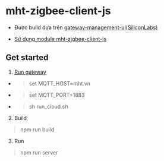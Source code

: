 # mht-zigbee-client-js

  * Được build dựa trên [gateway-management-ui(SiliconLabs)](https://github.com/SiliconLabs/gateway-management-ui)

  * [Sử dụng module mht-zigbee-client-js](https://github.com/vinhlq/mht-zigbee-client-js)

## Get started

1. [Run gateway](https://github.com/vinhlq/mht-zigbee-gateway-js)

  * > set MQTT_HOST=mht.vn
  * > set MQTT_PORT=1883
  * > sh run_cloud.sh
2. Build
  > npm run build
3. Run
  > npm run server